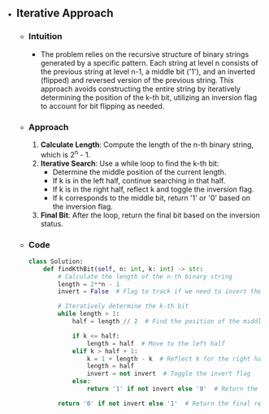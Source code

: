 - ## Iterative Approach 

    - ### Intuition
        - The problem relies on the recursive structure of binary strings generated by a specific pattern. Each string at level n consists of the previous string at level n-1, a middle bit ('1'), and an inverted (flipped) and reversed version of the previous string. This approach avoids constructing the entire string by iteratively determining the position of the k-th bit, utilizing an inversion flag to account for bit flipping as needed.

    - ### Approach
        1. **Calculate Length**: Compute the length of the n-th binary string, which is 2<sup>n</sup> - 1.
        2. **Iterative Search**: Use a while loop to find the k-th bit:
            - Determine the middle position of the current length.
            - If k is in the left half, continue searching in that half.
            - If k is in the right half, reflect k and toggle the inversion flag.
            - If k corresponds to the middle bit, return '1' or '0' based on the inversion flag.
        3. **Final Bit**: After the loop, return the final bit based on the inversion status.

    - ### Code
        ```python
        class Solution:
            def findKthBit(self, n: int, k: int) -> str:
                # Calculate the length of the n-th binary string
                length = 2**n - 1
                invert = False  # Flag to track if we need to invert the bit

                # Iteratively determine the k-th bit
                while length > 1:
                    half = length // 2  # Find the position of the middle bit

                    if k <= half:
                        length = half  # Move to the left half
                    elif k > half + 1:
                        k = 1 + length - k  # Reflect k for the right half
                        length = half
                        invert = not invert  # Toggle the invert flag
                    else:
                        return '1' if not invert else '0'  # Return the middle bit

                return '0' if not invert else '1'  # Return the final result based on invert flag
        ```